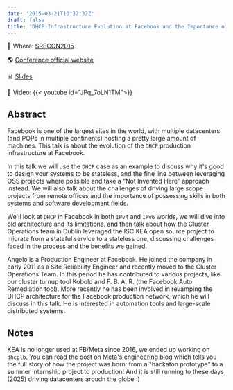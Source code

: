 ```yaml
---
date: '2015-03-21T10:32:32Z'
draft: false
title: 'DHCP Infrastructure Evolution at Facebook and the Importance of Designing Stateless Services'
---
```


🏢 Where: [SRECON2015](https://www.usenix.org/conference/srecon15europe)

🌎 [Conference official website](https://www.usenix.org/conference/srecon15europe/program/presentation/failla)

📊 [Slides](/slides/srecon15europe_slides_failla.pdf)

🎥 Video:
{{< youtube id="JPq_7oLN1TM">}}

## Abstract

Facebook is one of the largest sites in the world, with multiple datacenters
(and POPs in multiple continents) hosting a pretty large amount of machines.
This talk is about the evolution of the `DHCP` production infrastructure at Facebook.

In this talk we will use the `DHCP` case as an example to discuss why it's good to design your systems to be stateless, and the fine line between leveraging OSS projects where possible and take a “Not Invented Here” approach instead. We will also talk about the challenges of driving large scope projects from remote offices and the importance of possessing skills in both systems and software development fields.

We'll look at `DHCP` in Facebook in both `IPv4` and `IPv6` worlds, we will dive into old architecture and its limitations. and then talk about how the Cluster Operations team in Dublin leveraged the ISC KEA open source project to migrate from a stateful service to a stateless one, discussing challenges faced in the process and the benefits we gained.

Angelo is a Production Engineer at Facebook. He joined the company in early 2011 as a Site Reliability Engineer and recently moved to the Cluster Operations Team. In this period he has contributed to various projects, like our cluster turnup tool Kobold and F. B. A. R. (the Facebook Auto Remediation tool). More recently he has been involved in revamping the DHCP architecture for the Facebook production network, which he will discuss in this talk. He is interested in automation tools and large-scale distributed systems.

## Notes

KEA is no longer used at FB/Meta since 2016, we ended up working on `dhcplb`.
You can read [the post on Meta's engineering blog](https://engineering.fb.com/2016/09/13/data-infrastructure/dhcplb-an-open-source-load-balancer/) which tells you the full story of how the project was born: from a "hackaton prototype" to a summer internship project to production! And it is still running to these days (2025) driving datacenters aroudn the globe :)
